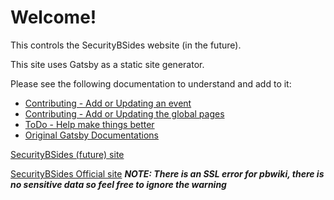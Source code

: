 # Welcome!

This controls the SecurityBSides website (in the future).

This site uses Gatsby as a static site generator.

Please see the following documentation to understand and add to it:

-  [Contributing - Add or Updating an event](./Contributing.Events.md)
-  [Contributing - Add or Updating the global pages](./Contributing.md)
-  [ToDo - Help make things better](./ToDo.md)
-  [Original Gatsby Documentations](./Gatsby.md)

[SecurityBSides (future) site](securitybsides.github.io)

[SecurityBSides Official site](securitybsides.org)
**_NOTE: There is an SSL error for pbwiki, there is no sensitive data so feel free to ignore the warning_**
